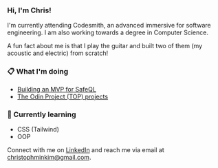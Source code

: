 ### Hi, I'm Chris!

I'm currently attending Codesmith, an advanced immersive for software engineering. I am also working towards a degree in Computer Science.

A fun fact about me is that I play the guitar and built two of them (my acoustic and electric) from scratch!

### 📋 What I'm doing

- [Building an MVP for SafeQL](https://github.com/oslabs-beta/SafeQL)
- [The Odin Project (TOP) projects](https://github.com/christophminkim/the-odin-project)

### 🌱 Currently learning

- CSS (Tailwind)
- OOP

Connect with me on [LinkedIn](https://www.linkedin.com/in/chris-m-kim/) and reach me via email at <a href="mailto:christophminkim@gmail.com">christophminkim@gmail.com</a>.

